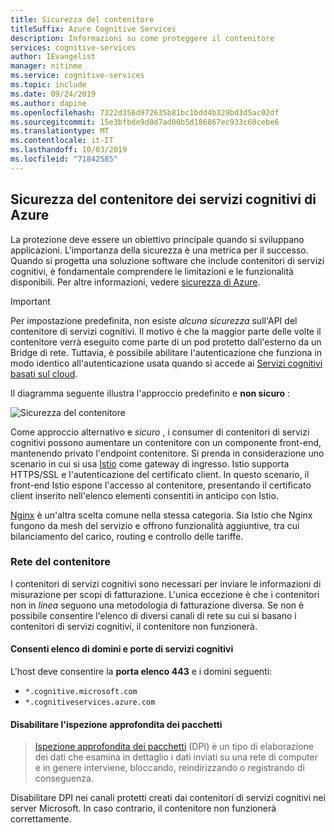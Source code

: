 ```yaml
---
title: Sicurezza del contenitore
titleSuffix: Azure Cognitive Services
description: Informazioni su come proteggere il contenitore
services: cognitive-services
author: IEvangelist
manager: nitinme
ms.service: cognitive-services
ms.topic: include
ms.date: 09/24/2019
ms.author: dapine
ms.openlocfilehash: 7322d356d972635b81bc1bdd4b329bd3d5ac02df
ms.sourcegitcommit: 15e3bfbde9d0d7ad00b5d186867ec933c60cebe6
ms.translationtype: MT
ms.contentlocale: it-IT
ms.lasthandoff: 10/03/2019
ms.locfileid: "71842585"
---
```

## <a name="azure-cognitive-services-container-security"></a>Sicurezza del contenitore dei servizi cognitivi di Azure

La protezione deve essere un obiettivo principale quando si sviluppano applicazioni. L'importanza della sicurezza è una metrica per il successo. Quando si progetta una soluzione software che include contenitori di servizi cognitivi, è fondamentale comprendere le limitazioni e le funzionalità disponibili. Per altre informazioni, vedere [sicurezza di Azure][az-security].

> [!IMPORTANT]
> Per impostazione predefinita, non esiste *alcuna sicurezza* sull'API del contenitore di servizi cognitivi. Il motivo è che la maggior parte delle volte il contenitore verrà eseguito come parte di un pod protetto dall'esterno da un Bridge di rete. Tuttavia, è possibile abilitare l'autenticazione che funziona in modo identico all'autenticazione usata quando si accede ai [Servizi cognitivi basati sul cloud][request-authentication].

Il diagramma seguente illustra l'approccio predefinito e **non sicuro** :

![Sicurezza del contenitore](../media/container-security.svg)

Come approccio alternativo e *sicuro* , i consumer di contenitori di servizi cognitivi possono aumentare un contenitore con un componente front-end, mantenendo privato l'endpoint contenitore. Si prenda in considerazione uno scenario in cui si usa [Istio][istio] come gateway di ingresso. Istio supporta HTTPS/SSL e l'autenticazione del certificato client. In questo scenario, il front-end Istio espone l'accesso al contenitore, presentando il certificato client inserito nell'elenco elementi consentiti in anticipo con Istio.

[Nginx][nginx] è un'altra scelta comune nella stessa categoria. Sia Istio che Nginx fungono da mesh del servizio e offrono funzionalità aggiuntive, tra cui bilanciamento del carico, routing e controllo delle tariffe.

### <a name="container-networking"></a>Rete del contenitore

I contenitori di servizi cognitivi sono necessari per inviare le informazioni di misurazione per scopi di fatturazione. L'unica eccezione è che i contenitori non in *linea* seguono una metodologia di fatturazione diversa. Se non è possibile consentire l'elenco di diversi canali di rete su cui si basano i contenitori di servizi cognitivi, il contenitore non funzionerà.

#### <a name="allow-list-cognitive-services-domains-and-ports"></a>Consenti elenco di domini e porte di servizi cognitivi

L'host deve consentire la **porta elenco 443** e i domini seguenti:

* `*.cognitive.microsoft.com`
* `*.cognitiveservices.azure.com`

#### <a name="disable-deep-packet-inspection"></a>Disabilitare l'ispezione approfondita dei pacchetti

> [Ispezione approfondita dei pacchetti](https://en.wikipedia.org/wiki/Deep_packet_inspection) (DPI) è un tipo di elaborazione dei dati che esamina in dettaglio i dati inviati su una rete di computer e in genere interviene, bloccando, reindirizzando o registrando di conseguenza.

Disabilitare DPI nei canali protetti creati dai contenitori di servizi cognitivi nei server Microsoft. In caso contrario, il contenitore non funzionerà correttamente.

[istio]: https://istio.io/
[nginx]: https://www.nginx.com
[request-authentication]: ../../authentication.md
[az-security]: ../../../security/fundamentals/overview.md
